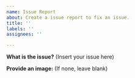 ```yaml
---
name: Issue Report
about: Create a issue report to fix an issue.
title: ''
labels: ''
assignees: ''

---
```


**What is the issue?**
(Insert your issue here)

**Provide an image:**
(If none, leave blank)
